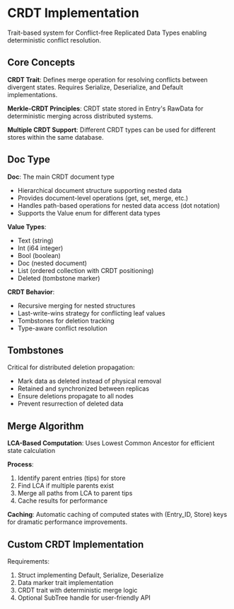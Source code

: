 # CRDT Implementation

Trait-based system for Conflict-free Replicated Data Types enabling deterministic conflict resolution.

## Core Concepts

**CRDT Trait**: Defines merge operation for resolving conflicts between divergent states. Requires Serialize, Deserialize, and Default implementations.

**Merkle-CRDT Principles**: CRDT state stored in Entry's RawData for deterministic merging across distributed systems.

**Multiple CRDT Support**: Different CRDT types can be used for different stores within the same database.

## Doc Type

**Doc**: The main CRDT document type

- Hierarchical document structure supporting nested data
- Provides document-level operations (get, set, merge, etc.)
- Handles path-based operations for nested data access (dot notation)
- Supports the Value enum for different data types

**Value Types**:

- Text (string)
- Int (i64 integer)
- Bool (boolean)
- Doc (nested document)
- List (ordered collection with CRDT positioning)
- Deleted (tombstone marker)

**CRDT Behavior**:

- Recursive merging for nested structures
- Last-write-wins strategy for conflicting leaf values
- Tombstones for deletion tracking
- Type-aware conflict resolution

## Tombstones

Critical for distributed deletion propagation:

- Mark data as deleted instead of physical removal
- Retained and synchronized between replicas
- Ensure deletions propagate to all nodes
- Prevent resurrection of deleted data

## Merge Algorithm

**LCA-Based Computation**: Uses Lowest Common Ancestor for efficient state calculation

**Process**:

1. Identify parent entries (tips) for store
2. Find LCA if multiple parents exist
3. Merge all paths from LCA to parent tips
4. Cache results for performance

**Caching**: Automatic caching of computed states with (Entry_ID, Store) keys for dramatic performance improvements.

## Custom CRDT Implementation

Requirements:

1. Struct implementing Default, Serialize, Deserialize
2. Data marker trait implementation
3. CRDT trait with deterministic merge logic
4. Optional SubTree handle for user-friendly API
